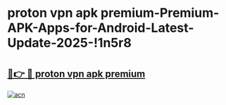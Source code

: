 # proton vpn apk premium-Premium-APK-Apps-for-Android-Latest-Update-2025-!1n5r8

# <h2><a href="https://googleone.com">🔗👉 🔴 proton vpn apk premium</a></h2>

[![acn](https://github.com/user-attachments/assets/0f9c940e-d8b0-45ae-aac7-cd30a18b3e1c)](https://googleone.com)

